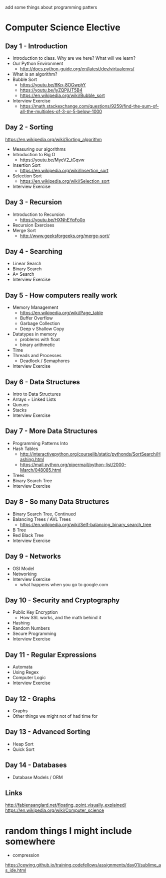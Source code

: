 add some things about programming patters

# Computer Science Elective

## Day 1 - Introduction
+ Introduction to class. Why are we here? What will we learn?
+ Our Python Environment
    * http://docs.python-guide.org/en/latest/dev/virtualenvs/
+ What is an algorithm?
+ Bubble Sort
    * https://youtu.be/8Kp-8OGwphY
    * https://youtu.be/lyZQPjUT5B4
    * https://en.wikipedia.org/wiki/Bubble_sort
+ Interview Exercise
    * https://math.stackexchange.com/questions/9259/find-the-sum-of-all-the-multiples-of-3-or-5-below-1000

## Day 2 - Sorting
https://en.wikipedia.org/wiki/Sorting_algorithm
+ Measuring our algorithms
+ Introduction to Big O
    * https://youtu.be/MyeV2_tGqvw
+ Insertion Sort
    * https://en.wikipedia.org/wiki/Insertion_sort
+ Selection Sort
    * https://en.wikipedia.org/wiki/Selection_sort
+ Interview Exercise

## Day 3 - Recursion

+ Introduction to Recursion
    * https://youtu.be/HXNhEYqFo0o
+ Recursion Exercises
+ Merge Sort
    * http://www.geeksforgeeks.org/merge-sort/


## Day 4 - Searching
+ Linear Search
+ Binary Search
+ A* Search
+ Interview Exercise

## Day 5 - How computers really work
+ Memory Management
    * https://en.wikipedia.org/wiki/Page_table
    * Buffer Overflow
    * Garbage Collection
    * Deep v Shallow Copy
+ Datatypes in memory
    * problems with float
    * binary arithmetic
+ Time
+ Threads and Processes
    * Deadlock / Semaphores
+ Interview Exercise

## Day 6 - Data Structures
+ Intro to Data Structures
+ Arrays + Linked Lists
+ Queues
+ Stacks
+ Interview Exercise

## Day 7 - More Data Structures
+ Programming Patterns Into
+ Hash Tables
    * http://interactivepython.org/courselib/static/pythonds/SortSearch/Hashing.html
    * https://mail.python.org/pipermail/python-list/2000-March/048085.html
+ Trees
+ Binary Search Tree
+ Interview Exercise

## Day 8 - So many Data Structures
+ Binary Search Tree, Continued
+ Balancing Trees / AVL Trees
    * https://en.wikipedia.org/wiki/Self-balancing_binary_search_tree
+ B Tree
+ Red Black Tree
+ Interview Exercise

## Day 9 - Networks
+ OSI Model
+ Networking
+ Interview Exercise
    * what happens when you go to google.com


## Day 10 - Security and Cryptography
+ Public Key Encryption 
    * How SSL works, and the math behind it
+ Hashing
+ Random Numbers
+ Secure Programming
+ Interview Exercise

## Day 11 - Regular Expressions
+ Automata
+ Using Regex
+ Computer Logic
+ Interview Exercise

## Day 12 - Graphs
+ Graphs
+ Other things we might not of had time for

## Day 13 - Advanced Sorting
+ Heap Sort
+ Quick Sort

## Day 14 - Databases
+ Database Models / ORM

## Links
http://fabiensanglard.net/floating_point_visually_explained/
https://en.wikipedia.org/wiki/Computer_science

# random things I might include somewhere
+ compression


https://cewing.github.io/training.codefellows/assignments/day01/sublime_as_ide.html
